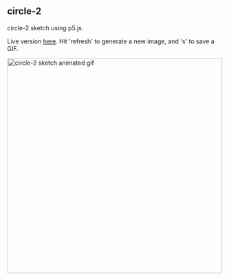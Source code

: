 ## circle-2 ##

circle-2 sketch using p5.js.

Live version [here](https://editor.p5js.org/alxdwa/full/bzXuDUoP5). Hit 'refresh' to generate a new image, and 's' to save a GIF.

<img src="https://user-images.githubusercontent.com/47341093/54081859-47152400-4360-11e9-930b-5389e608da63.gif" width="500" alt="circle-2 sketch animated gif">
